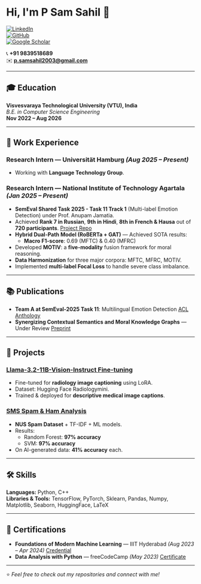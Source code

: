 # Hi, I'm P Sam Sahil 👋  

[![LinkedIn](https://img.shields.io/badge/LinkedIn-Profile-blue?logo=linkedin)](https://www.linkedin.com/in/p-sam-sahil-782755245/)  
[![GitHub](https://img.shields.io/badge/GitHub-Profile-black?logo=github)](https://github.com/P-SAM-SAHIL)  
[![Google Scholar](https://img.shields.io/badge/Google%20Scholar-Profile-lightgrey?logo=google-scholar)](https://scholar.google.com/citations?user=iZSvkDoAAAAJ&hl=en)  

📞 **+91 9839518689**  
✉️ **[p.samsahil2003@gmail.com](mailto:p.samsahil2003@gmail.com)**  

---

## 🎓 Education
**Visvesvaraya Technological University (VTU), India**  
_B.E. in Computer Science Engineering_  
**Nov 2022 – Aug 2026**  

---

## 💼 Work Experience  

### Research Intern — Universität Hamburg _(Aug 2025 – Present)_  
* Working with **Language Technology Group**.  

### Research Intern — National Institute of Technology Agartala _(Jan 2025 – Present)_  
* **SemEval Shared Task 2025 - Task 11 Track 1** (Multi-label Emotion Detection) under Prof. Anupam Jamatia.  
* Achieved **Rank 7 in Russian**, **9th in Hindi**, **8th in French & Hausa** out of **720 participants**. [Project Repo](https://github.com/P-SAM-SAHIL/SemEval-2025-Task-11---Track-A)  
* **Hybrid Dual-Path Model (RoBERTa + GAT)** — Achieved SOTA results:  
  - **Macro F1-score**: 0.69 (MFTC) & 0.40 (MFRC)  
* Developed **MOTIV**: a **five-modality** fusion framework for moral reasoning.  
* **Data Harmonization** for three major corpora: MFTC, MFRC, MOTIV.  
* Implemented **multi-label Focal Loss** to handle severe class imbalance.  

---

## 📚 Publications  
- **Team A at SemEval-2025 Task 11**: Multilingual Emotion Detection [ACL Anthology](https://aclanthology.org/2025.semeval-1.12/)  
- **Synergizing Contextual Semantics and Moral Knowledge Graphs** — Under Review [Preprint](https://www.authorea.com/doi/full/10.22541/au.175440469.97011244/v1)  

---

## 🚀 Projects  

### [Llama-3.2-11B-Vision-Instruct Fine-tuning](https://github.com/P-SAM-SAHIL/LLama-3.2-11b-vision-instruct-Fine-tune)  
* Fine-tuned for **radiology image captioning** using LoRA.  
* Dataset: Hugging Face Radiologymini.  
* Trained & deployed for **descriptive medical image captions**.  

### [SMS Spam & Ham Analysis](https://github.com/P-SAM-SAHIL/SMS-Spam-Prediction)  
* **NUS Spam Dataset** + TF-IDF + ML models.  
* Results:  
  - Random Forest: **97% accuracy**  
  - SVM: **97% accuracy**  
* On AI-generated data: **41% accuracy** each.  


---

## 🛠 Skills  
**Languages:** Python, C++  
**Libraries & Tools:** TensorFlow, PyTorch, Sklearn, Pandas, Numpy, Matplotlib, Seaborn, HuggingFace, LaTeX  

---

## 📜 Certifications  
- **Foundations of Modern Machine Learning** — IIIT Hyderabad _(Aug 2023 – Apr 2024)_ [Credential](https://ihub-data.ai/archives/courses/foundations-of-modern-machine-learning-august-2023/)  
- **Data Analysis with Python** — freeCodeCamp _(May 2023)_ [Certificate](https://www.freecodecamp.org/certification/p_sam_sahil/data-analysis-with-python-v7)  

---
⭐ _Feel free to check out my repositories and connect with me!_
